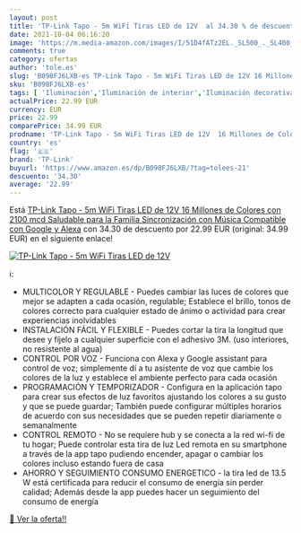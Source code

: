 ```yaml
---
layout: post
title: 'TP-Link Tapo - 5m WiFi Tiras LED de 12V  al 34.30 % de descuento'
date: 2021-10-04 06:16:20
image: 'https://m.media-amazon.com/images/I/51D4fATz2EL._SL500_._SL400_.jpg'
comments: true
category: ofertas
author: 'tole.es'
slug: 'B098FJ6LXB-es TP-Link Tapo - 5m WiFi Tiras LED de 12V 16 Millones de...'
sku: 'B098FJ6LXB-es'
tags: [ 'Iluminación','Iluminación de interior','Iluminación decorativa y para usos específicos de interior','Tiras LED de interior','alexa','tp-link', ]
actualPrice: 22.99 EUR
currency: EUR
price: 22.99
comparePrice: 34.99 EUR
prodname: 'TP-Link Tapo - 5m WiFi Tiras LED de 12V  16 Millones de Colores con 2100 mcd  Saludable para la Familia  Sincronización con Música  Compatible con Google y Alexa'
country: 'es'
flag: '🇪🇸'
brand: 'TP-Link'
buyurl: 'https://www.amazon.es/dp/B098FJ6LXB/?tag=tolees-21'
descuento: '34.30'
average: '22.99'
---
```


Está [TP-Link Tapo - 5m WiFi Tiras LED de 12V  16 Millones de Colores con 2100 mcd  Saludable para la Familia  Sincronización con Música  Compatible con Google y Alexa](https://www.amazon.es/dp/B098FJ6LXB/?tag=tolees-21) con 34.30 de descuento por 22.99 EUR (original: 34.99 EUR) en el siguiente enlace!

[![TP-Link Tapo - 5m WiFi Tiras LED de 12V ](https://m.media-amazon.com/images/I/51D4fATz2EL._SL500_._SL400_.jpg)](https://www.amazon.es/dp/B098FJ6LXB/?tag=tolees-21)

ℹ️:

- MULTICOLOR Y REGULABLE - Puedes cambiar las luces de colores que mejor se adapten a cada ocasión, regulable; Establece el brillo, tonos de colores correcto para cualquier estado de ánimo o actividad para crear experiencias inolvidables
- INSTALACIÓN FÁCIL Y FLEXIBLE - Puedes cortar la tira la longitud que desee y fíjelo a cualquier superficie con el adhesivo 3M. (uso interiores, no resistente al agua)
- CONTROL POR VOZ - Funciona con Alexa y Google assistant para control de voz; simplemente dí a tu asistente de voz que cambie los colores de la luz y establece el ambiente perfecto para cada ocasión
- PROGRAMACIÓN Y TEMPORIZADOR - Configura en la aplicación tapo para crear sus efectos de luz favoritos ajustando los colores a su gusto y que se puede guardar; También puede configurar múltiples horarios de acuerdo con sus necesidades que se pueden repetir diariamente o semanalmente
- CONTROL REMOTO - No se requiere hub y se conecta a la red wi-fi de tu hogar; Puede controlar esta tira de luz Led remota en su smartphone a través de la app tapo pudiendo encender, apagar o cambiar los colores incluso estando fuera de casa
- AHORRO Y SEGUIMIENTO CONSUMO ENERGETICO - la tira led de 13.5 W está certificada para reducir el consumo de energía sin perder calidad; Además desde la app puedes hacer un seguimiento del consumo de energía

[🛒 Ver la oferta!!](https://www.amazon.es/dp/B098FJ6LXB/?tag=tolees-21)
